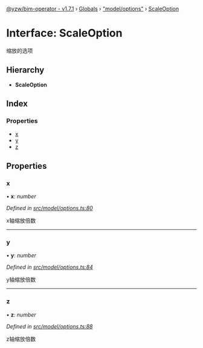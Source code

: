 [@yzw/bim-operator - v1.7.1](../README.md) › [Globals](../globals.md) › ["model/options"](../modules/_model_options_.md) › [ScaleOption](_model_options_.scaleoption.md)

# Interface: ScaleOption

缩放的选项

## Hierarchy

* **ScaleOption**

## Index

### Properties

* [x](_model_options_.scaleoption.md#x)
* [y](_model_options_.scaleoption.md#y)
* [z](_model_options_.scaleoption.md#z)

## Properties

###  x

• **x**: *number*

*Defined in [src/model/options.ts:80](https://github.com/youkaisteve/bim-operator/blob/b87a88f/src/model/options.ts#L80)*

x轴缩放倍数

___

###  y

• **y**: *number*

*Defined in [src/model/options.ts:84](https://github.com/youkaisteve/bim-operator/blob/b87a88f/src/model/options.ts#L84)*

y轴缩放倍数

___

###  z

• **z**: *number*

*Defined in [src/model/options.ts:88](https://github.com/youkaisteve/bim-operator/blob/b87a88f/src/model/options.ts#L88)*

z轴缩放倍数
